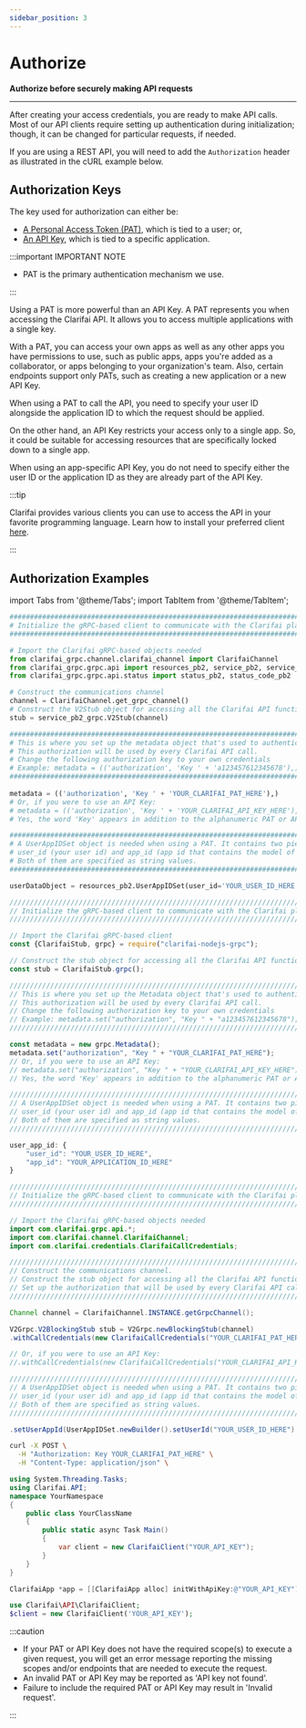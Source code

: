 ```yaml
---
sidebar_position: 3
---
```


# Authorize

**Authorize before securely making API requests**
<hr />
 

After creating your access credentials, you are ready to make API calls. Most of our API clients require setting up authentication during initialization; though, it can be changed for particular requests, if needed. 

If you are using a REST API, you will need to add the `Authorization` header as illustrated in the cURL example below.

## Authorization Keys

The key used for authorization can either be:

* [A Personal Access Token \(PAT\)](https://docs.clarifai.com/clarifai-basics/authentication/personal-access-tokens), which is tied to a user; or,
* [An API Key](https://docs.clarifai.com/clarifai-basics/authentication/app-specific-api-keys), which is tied to a specific application.

:::important IMPORTANT NOTE

- PAT is the primary authentication mechanism we use. 

:::

Using a PAT is more powerful than an API Key. A PAT represents you when accessing the Clarifai API. It allows you to access multiple applications with a single key.

With a PAT, you can access your own apps as well as any other apps you have permissions to use, such as public apps, apps you're added as a collaborator, or apps belonging to your organization's team. Also, certain endpoints support only PATs, such as creating a new application or a new API Key. 

When using a PAT to call the API, you need to specify your user ID alongside the application ID to which the request should be applied. 

On the other hand, an API Key restricts your access only to a single app. So, it could be suitable for accessing resources that are specifically locked down to a single app.

When using an app-specific API Key, you do not need to specify either the user ID or the application ID as they are already part of the API Key. 

:::tip

Clarifai provides various clients you can use to access the API in your favorite programming language. Learn how to install your preferred client [here](https://docs.clarifai.com/api-guide/api-overview/api-clients/). 

:::


## Authorization Examples

import Tabs from '@theme/Tabs';
import TabItem from '@theme/TabItem';

<Tabs>

<TabItem value="python" label="Python">

```python
###############################################################################################
# Initialize the gRPC-based client to communicate with the Clarifai platform.
###############################################################################################

# Import the Clarifai gRPC-based objects needed
from clarifai_grpc.channel.clarifai_channel import ClarifaiChannel
from clarifai_grpc.grpc.api import resources_pb2, service_pb2, service_pb2_grpc
from clarifai_grpc.grpc.api.status import status_pb2, status_code_pb2

# Construct the communications channel 
channel = ClarifaiChannel.get_grpc_channel()
# Construct the V2Stub object for accessing all the Clarifai API functionality
stub = service_pb2_grpc.V2Stub(channel)

##############################################################################################
# This is where you set up the metadata object that's used to authenticate. 
# This authorization will be used by every Clarifai API call.
# Change the following authorization key to your own credentials
# Example: metadata = (('authorization', 'Key ' + 'a123457612345678'),)
##############################################################################################
 
metadata = (('authorization', 'Key ' + 'YOUR_CLARIFAI_PAT_HERE'),)
# Or, if you were to use an API Key:
# metadata = (('authorization', 'Key ' + 'YOUR_CLARIFAI_API_KEY_HERE'),)
# Yes, the word 'Key' appears in addition to the alphanumeric PAT or API Key

##############################################################################################
# A UserAppIDSet object is needed when using a PAT. It contains two pieces of information: 
# user_id (your user id) and app_id (app id that contains the model of interest). 
# Both of them are specified as string values.
##############################################################################################

userDataObject = resources_pb2.UserAppIDSet(user_id='YOUR_USER_ID_HERE', app_id='YOUR_APPLICATION_ID_HERE')
```
</TabItem>

<TabItem value="nodejs" label="NodeJS">

```javascript
/////////////////////////////////////////////////////////////////////////////////////////////
// Initialize the gRPC-based client to communicate with the Clarifai platform.
////////////////////////////////////////////////////////////////////////////////////////////

// Import the Clarifai gRPC-based client
const {ClarifaiStub, grpc} = require("clarifai-nodejs-grpc");

// Construct the stub object for accessing all the Clarifai API functionality
const stub = ClarifaiStub.grpc();

////////////////////////////////////////////////////////////////////////////////////////////
// This is where you set up the Metadata object that's used to authenticate. 
// This authorization will be used by every Clarifai API call.
// Change the following authorization key to your own credentials
// Example: metadata.set("authorization", "Key " + "a123457612345678");
////////////////////////////////////////////////////////////////////////////////////////////

const metadata = new grpc.Metadata();
metadata.set("authorization", "Key " + "YOUR_CLARIFAI_PAT_HERE");
// Or, if you were to use an API Key:
// metadata.set("authorization", "Key " + "YOUR_CLARIFAI_API_KEY_HERE");
// Yes, the word 'Key' appears in addition to the alphanumeric PAT or API Key

/////////////////////////////////////////////////////////////////////////////////////////////
// A UserAppIDSet object is needed when using a PAT. It contains two pieces of information: 
// user_id (your user id) and app_id (app id that contains the model of interest). 
// Both of them are specified as string values.
/////////////////////////////////////////////////////////////////////////////////////////////

user_app_id: {
    "user_id": "YOUR_USER_ID_HERE",
    "app_id": "YOUR_APPLICATION_ID_HERE"
}
```
</TabItem>

<TabItem value="java" label="Java">

```java
/////////////////////////////////////////////////////////////////////////////////////////////
// Initialize the gRPC-based client to communicate with the Clarifai platform.
////////////////////////////////////////////////////////////////////////////////////////////

// Import the Clarifai gRPC-based objects needed
import com.clarifai.grpc.api.*;
import com.clarifai.channel.ClarifaiChannel;
import com.clarifai.credentials.ClarifaiCallCredentials;

/////////////////////////////////////////////////////////////////////////////////////////////
// Construct the communications channel.
// Construct the stub object for accessing all the Clarifai API functionality.
// Set up the authorization that will be used by every Clarifai API call.
/////////////////////////////////////////////////////////////////////////////////////////////

Channel channel = ClarifaiChannel.INSTANCE.getGrpcChannel();

V2Grpc.V2BlockingStub stub = V2Grpc.newBlockingStub(channel)
.withCallCredentials(new ClarifaiCallCredentials("YOUR_CLARIFAI_PAT_HERE"));

// Or, if you were to use an API Key:
//.withCallCredentials(new ClarifaiCallCredentials("YOUR_CLARIFAI_API_KEY_HERE"));

/////////////////////////////////////////////////////////////////////////////////////////////
// A UserAppIDSet object is needed when using a PAT. It contains two pieces of information: 
// user_id (your user id) and app_id (app id that contains the model of interest). 
// Both of them are specified as string values.
/////////////////////////////////////////////////////////////////////////////////////////////

.setUserAppId(UserAppIDSet.newBuilder().setUserId("YOUR_USER_ID_HERE").setAppId("YOUR_APPLICATION_ID_HERE"))
```
</TabItem>

<TabItem value="cURL" label="cURL">

```bash
curl -X POST \
  -H "Authorization: Key YOUR_CLARIFAI_PAT_HERE" \
  -H "Content-Type: application/json" \  
```
</TabItem>

<TabItem value="csharp" label="C#">

```csharp
using System.Threading.Tasks;
using Clarifai.API;
namespace YourNamespace
{
    public class YourClassName
    {
        public static async Task Main()
        {
            var client = new ClarifaiClient("YOUR_API_KEY");
        }
    }
}
```
</TabItem>

<TabItem value="objective-c" label="Objective-C">

```objectivec
ClarifaiApp *app = [[ClarifaiApp alloc] initWithApiKey:@"YOUR_API_KEY"];
```
</TabItem>

<TabItem value="php" label="PHP">

```php
use Clarifai\API\ClarifaiClient;
$client = new ClarifaiClient('YOUR_API_KEY');
```
</TabItem>

</Tabs>

:::caution

- If your PAT or API Key does not have the required scope\(s\) to execute a given request, you will get an error message reporting the missing scopes and/or endpoints that are needed to execute the request.
- An invalid PAT or API Key may be reported as 'API key not found'. 
- Failure to include the required PAT or API Key may result in 'Invalid request'.

:::
